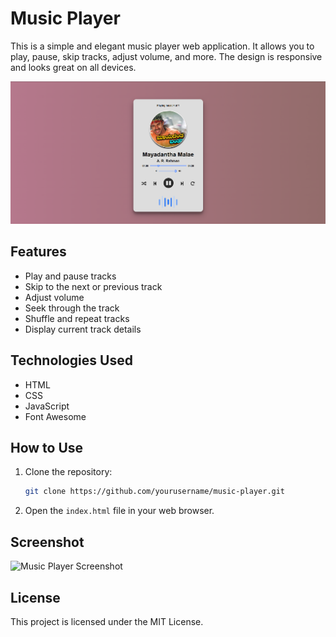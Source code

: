 # Music Player

This is a simple and elegant music player web application. It allows you to play, pause, skip tracks, adjust volume, and more. The design is responsive and looks great on all devices.

![Music Player](music-player-screenshot.png)

## Features

- Play and pause tracks
- Skip to the next or previous track
- Adjust volume
- Seek through the track
- Shuffle and repeat tracks
- Display current track details

## Technologies Used

- HTML
- CSS
- JavaScript
- Font Awesome

## How to Use

1. Clone the repository:
    ```bash
    git clone https://github.com/yourusername/music-player.git
    ```
2. Open the `index.html` file in your web browser.

## Screenshot

![Music Player Screenshot](images/music-player-screenshot.png)

## License

This project is licensed under the MIT License.